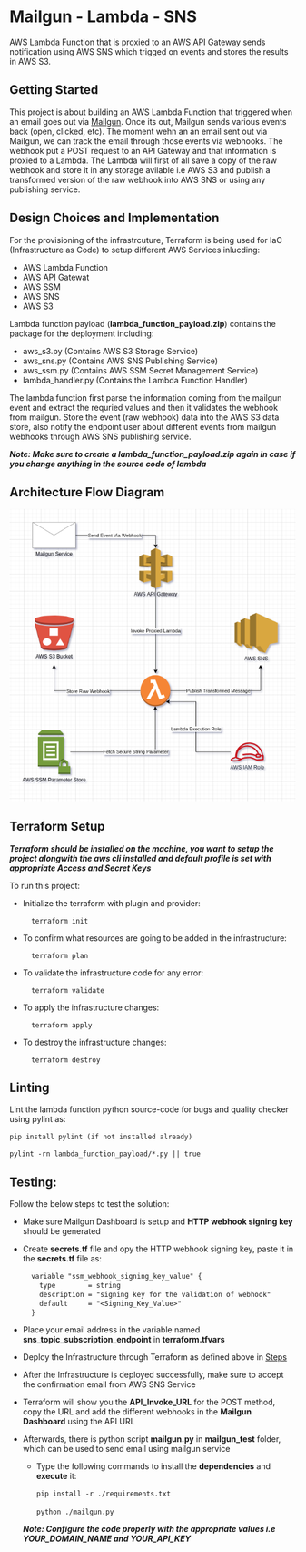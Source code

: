 # Mailgun - Lambda - SNS

AWS Lambda Function that is proxied to an AWS API Gateway sends notification using AWS SNS which trigged on events and stores the results in AWS S3.

## Getting Started

This project is about building an AWS Lambda Function that triggered when an email goes out via [Mailgun](mailgun.com). Once its out, Mailgun sends various events back (open, clicked, etc). The moment wehn an an email sent out via Mailgun, we can track the email through those events via webhooks. The webhook put a POST request to an API Gateway and that information is proxied to a Lambda. The Lambda will first of all save a copy of the raw webhook and store it in any storage avilable i.e AWS S3 and publish a transformed version of the raw webhook into AWS SNS or using any publishing service.

## Design Choices and Implementation

For the provisioning of the infrastrcuture, Terraform is being used for IaC (Infrastructure as Code) to setup different AWS Services inlucding:

* AWS Lambda Function
* AWS API Gatewat
* AWS SSM
* AWS SNS
* AWS S3

Lambda function payload (**lambda_function_payload.zip**) contains the package for the deployment including:

- aws_s3.py (Contains AWS S3 Storage Service)
- aws_sns.py (Contains AWS SNS Publishing Service)
- aws_ssm.py (Contains AWS SSM Secret Management Service)
- lambda_handler.py (Contains the Lambda Function Handler)

The lambda function first parse the information coming from the mailgun event and extract the requried values and then it validates the webhook from mailgun. Store the event (raw webhook) data into the AWS S3 data store, also notify the endpoint user about different events from mailgun webhooks through AWS SNS publishing service.

***Note: Make sure to create a lambda_function_payload.zip again in case if you change anything in the source code of lambda***

## Architecture Flow Diagram

![mailgun_lambda_sns](./architecture_flow_diagram.png)

## Terraform Setup

***Terraform should be installed on the machine, you want to setup the project alongwith the aws cli installed and default profile is set with appropriate Access and Secret Keys***

To run this project:

- Initialize the terraform with plugin and provider:

  ```
    terraform init
  ```

- To confirm what resources are going to be added in the infrastructure:

  ```
    terraform plan
  ```

- To validate the infrastructure code for any error:

  ```
    terraform validate
  ```

- To apply the infrastructure changes:

  ```
    terraform apply
  ```

- To destroy the infrastructure changes:

  ```
    terraform destroy
  ```

## Linting

Lint the lambda function python source-code for bugs and quality checker using pylint as:

```
pip install pylint (if not installed already)
```
```
pylint -rn lambda_function_payload/*.py || true
```

## Testing:

Follow the below steps to test the solution:

- Make sure Mailgun Dashboard is setup and **HTTP webhook signing key** should be generated

- Create **secrets.tf** file and opy the HTTP webhook signing key, paste it in the **secrets.tf** file as:

  ```
    variable "ssm_webhook_signing_key_value" {
      type        = string
      description = "signing key for the validation of webhook"
      default     = "<Signing_Key_Value>"
    }
  ```

- Place your email address in the variable named **sns_topic_subscription_endpoint** in **terraform.tfvars**

- Deploy the Infrastructure through Terraform as defined above in [Steps](#terraform-setup)

- After the Infrastructure is deployed successfully, make sure to accept the confirmation email from AWS SNS Service

- Terraform will show you the **API_Invoke_URL** for the POST method, copy the URL and add the different webhooks in the **Mailgun Dashboard** using the API URL

- Afterwards, there is python script **mailgun.py** in **mailgun_test** folder, which can be used to send email using mailgun service

  - Type the following commands to install the **dependencies** and **execute** it:

    ```
    pip install -r ./requirements.txt
    
    python ./mailgun.py
    ```
  ***Note: Configure the code properly with the appropriate values i.e YOUR_DOMAIN_NAME and YOUR_API_KEY***